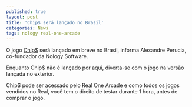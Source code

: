 ```yaml
---
published: true
layout: post
title: 'Chip$ será lançado no Brasil'
categories: News
tags: nology real-one-arcade
---
```

O jogo <a href="{{ site.baseurl }}/2005/11/16/chip/">Chip$</a>
 será lançado em breve no Brasil, informa Alexandre Perucia, co-fundador da Nology Software.

Enquanto Chip$ não é lançado por aqui, diverta-se com o jogo na versão lançada no exterior.




Chip$ pode ser acessado pelo Real One Arcade e como todos os jogos vendidos no Real, você tem o direito de testar durante 1 hora, antes de comprar o jogo.